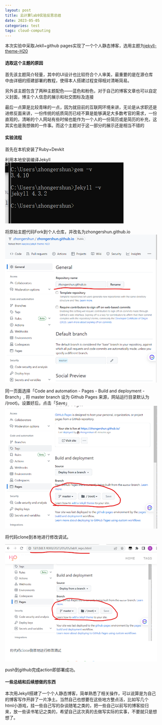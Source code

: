 ```yaml
---
layout: post
title: 云计算lab9实验反思总结
date: 2023-05-05
categories: test
tags: cloud-computing
---
```


本次实验中采取Jekll+github pages实现了一个个人静态博客，选用主题为[jekyll-theme-H20](https://github.com/kaeyleo/jekyll-theme-H2O)

#### 选取这个主题的原因

首先该主题简介轻量，其中的UI设计也比较符合个人审美，最重要的是在源仓库中由详细的搭建部署的教程，使得本人搭建过程变得相对清晰简易。

另外该主题包含了两种主题配色——蓝色和粉色，对于自己的博客文章也可以自定义封面，博主个人信息的展示和社交图标及连接

最后一点算是比较青睐的一点，因为就目前的互联网环境来讲，无论是从求职还是进修反面来讲，一份传统的纸质简历已经不算是能够满足大多数考官的需求，一份直观的，清晰的个人网站有些时候也能作为一个人的一份简历或是简历的补充，这其实也是我想做的一件事。而这个主题对于这一部分的展示还是相当不错的

#### 实验流程

首先在本机安装了Ruby+Devkit

利用本地安装编译Jekyll
![avatar](/assets/img/lab9_repo/01.png)

将原始主题代码Fork到个人仓库，并改名为zhongershun.github.io
![avatar](/assets/img/lab9_repo/02.png)

同一页面选择「Code and automation - Pages - Build and deployment - Branch」, 将 master branch 设为 Github Pages 来源，网站运行目录默认为 /(root)。设置好后，点击「Save」
![avatar](/assets/img/lab9_repo/03.png)

将代码clone到本地进行修改调试。

![avatar](/assets/img/lab9_repo/04.png)

push到github完成action即部署成功。


#### 一些总结和后续想做的东西

本次用Jekyll搭建了一个个人静态博客，简单熟悉了相关操作，可以说算是为自己的博客写作开辟了一片净土。当然自己也想要在这些地方整点活，比如写几个html小游戏，挂一些自己写的杂谈随笔之类的，把一些自己以前写的博客挂归来，放一些读书笔记之类的，希望自己这次真的去做写实际的实事，不要就只是想想了。